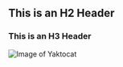 ## This is an H2 Header
### This is an H3 Header
![Image of Yaktocat](https://octodex.github.com/images/yaktocat.png)









